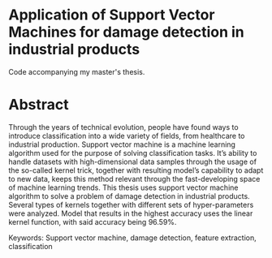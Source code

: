 # Application of Support Vector Machines for damage detection in industrial products

Code accompanying my master's thesis.

# Abstract
Through the years of technical evolution, people have found ways to introduce classification into a wide variety of fields, from healthcare to industrial
production. Support vector machine is a machine learning algorithm used
for the purpose of solving classification tasks. It’s ability to handle datasets
with high-dimensional data samples through the usage of the so-called kernel
trick, together with resulting model’s capability to adapt to new data, keeps
this method relevant through the fast-developing space of machine learning
trends. This thesis uses support vector machine algorithm to solve a problem
of damage detection in industrial products. Several types of kernels together
with different sets of hyper-parameters were analyzed. Model that results in
the highest accuracy uses the linear kernel function, with said accuracy being
96.59%.

Keywords: Support vector machine, damage detection, feature extraction,
classification

